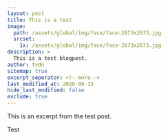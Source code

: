 ```yaml
---
layout: post
title: This is a test
image:
  path: /assets/global/img/face/face-2673x2673.jpg
  srcset:
    1x: /assets/global/img/face/face-2673x2673.jpg
description: >
  This is a test blogpost.
author: tvdn
sitemap: true
excerpt_seperator: <!--more-->
last_modified_at: 2020-09-13
hide_last_modified: false
exclude: true
---
```


This is an excerpt from the test post.

<!--more-->

Test
